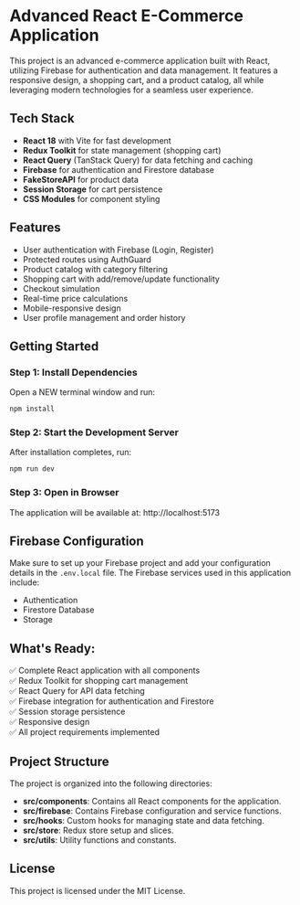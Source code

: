 # Advanced React E-Commerce Application

This project is an advanced e-commerce application built with React, utilizing Firebase for authentication and data management. It features a responsive design, a shopping cart, and a product catalog, all while leveraging modern technologies for a seamless user experience.

## Tech Stack
- **React 18** with Vite for fast development
- **Redux Toolkit** for state management (shopping cart)
- **React Query** (TanStack Query) for data fetching and caching
- **Firebase** for authentication and Firestore database
- **FakeStoreAPI** for product data
- **Session Storage** for cart persistence
- **CSS Modules** for component styling

## Features
- User authentication with Firebase (Login, Register)
- Protected routes using AuthGuard
- Product catalog with category filtering
- Shopping cart with add/remove/update functionality
- Checkout simulation
- Real-time price calculations
- Mobile-responsive design
- User profile management and order history

## Getting Started

### Step 1: Install Dependencies
Open a NEW terminal window and run:
```bash
npm install
```

### Step 2: Start the Development Server
After installation completes, run:
```bash
npm run dev
```

### Step 3: Open in Browser
The application will be available at: http://localhost:5173

## Firebase Configuration
Make sure to set up your Firebase project and add your configuration details in the `.env.local` file. The Firebase services used in this application include:
- Authentication
- Firestore Database
- Storage

## What's Ready:
✅ Complete React application with all components  
✅ Redux Toolkit for shopping cart management  
✅ React Query for API data fetching  
✅ Firebase integration for authentication and Firestore  
✅ Session storage persistence  
✅ Responsive design  
✅ All project requirements implemented  

## Project Structure
The project is organized into the following directories:
- **src/components**: Contains all React components for the application.
- **src/firebase**: Contains Firebase configuration and service functions.
- **src/hooks**: Custom hooks for managing state and data fetching.
- **src/store**: Redux store setup and slices.
- **src/utils**: Utility functions and constants.

## License
This project is licensed under the MIT License.